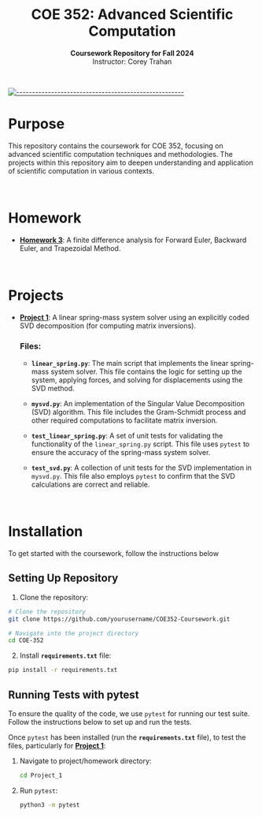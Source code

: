 <h1 align="center">COE 352: Advanced Scientific Computation</h1>
<p align="center">
  <b>Coursework Repository for Fall 2024</b><br />
  Instructor: Corey Trahan
</p>

<br />

[![-----------------------------------------------------](https://raw.githubusercontent.com/andreasbm/readme/master/assets/lines/cloudy.png)](#purpose)

# Purpose
This repository contains the coursework for COE 352, focusing on advanced scientific computation techniques and methodologies. The projects within this repository aim to deepen understanding and application of scientific computation in various contexts.

<br />

# Homework
- **[Homework 3](HW/hw3.ipynb)**: A finite difference analysis for Forward Euler, Backward Euler, and Trapezoidal Method.
  
<br />


# Projects
- **[Project 1](Project_1)**: A linear spring-mass system solver using an explicitly coded SVD decomposition (for computing matrix inversions).
  ### Files:
  - **`linear_spring.py`**: The main script that implements the linear spring-mass system solver. This file contains the logic for setting up the system, applying forces, and solving for displacements using the SVD method.
    
  - **`mysvd.py`**: An implementation of the Singular Value Decomposition (SVD) algorithm. This file includes the Gram-Schmidt process and other required computations to facilitate matrix inversion.
    
  - **`test_linear_spring.py`**: A set of unit tests for validating the functionality of the `linear_spring.py` script. This file uses `pytest` to ensure the accuracy of the spring-mass system solver.
    
  - **`test_svd.py`**: A collection of unit tests for the SVD implementation in `mysvd.py`. This file also employs `pytest` to confirm that the SVD calculations are correct and reliable.
  
  <br />


# Installation
To get started with the coursework, follow the instructions below

## Setting Up Repository
1. Clone the repository:
  ```bash
  # Clone the repository
  git clone https://github.com/yourusername/COE352-Coursework.git
  
  # Navigate into the project directory
  cd COE-352
  ```
2. Install **`requirements.txt`** file:
  ```bash
  pip install -r requirements.txt
  ```
   
## Running Tests with pytest

To ensure the quality of the code, we use `pytest` for running our test suite. Follow the instructions below to set up and run the tests.

Once `pytest` has been installed (run the **`requirements.txt`** file), to test the files, particularly for **[Project 1](Project_1)**:
1. Navigate to project/homework directory:
   ```bash
   cd Project_1
   ```
2. Run `pytest`:
   ```bash
   python3 -m pytest
   
   ```
